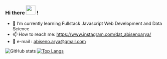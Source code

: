 ### Hi there <img src="https://raw.githubusercontent.com/MartinHeinz/MartinHeinz/master/wave.gif" width="30px"> !

- 🌱 I’m currently learning Fullstack Javascript Web Development and Data Science
- 📫 How to reach me:   https://www.instagram.com/dat_abisenoarya/ 
- 📧 e-mail         :   abiseno.arya@gmail.com
                        
                        
![GitHub stats](https://github-readme-stats.vercel.app/api?username=AforSmithz&show_icons=true&theme=tokyonight)
[![Top Langs](https://github-readme-stats.vercel.app/api/top-langs/?username=AforSmithz)](https://github.com/anuraghazra/github-readme-stats)
